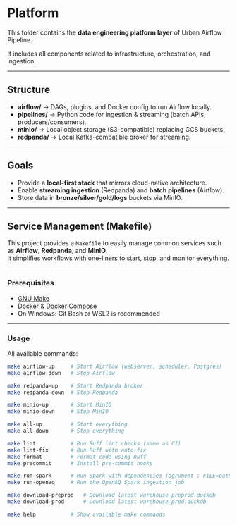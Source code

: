 # Platform

This folder contains the **data engineering platform layer** of Urban Airflow Pipeline.

It includes all components related to infrastructure, orchestration, and ingestion.

---

## Structure
- **airflow/** → DAGs, plugins, and Docker config to run Airflow locally.
- **pipelines/** → Python code for ingestion & streaming (batch APIs, producers/consumers).
- **minio/** → Local object storage (S3-compatible) replacing GCS buckets.
- **redpanda/** → Local Kafka-compatible broker for streaming.

---

## Goals
- Provide a **local-first stack** that mirrors cloud-native architecture.
- Enable **streaming ingestion** (Redpanda) and **batch pipelines** (Airflow).
- Store data in **bronze/silver/gold/logs** buckets via MinIO.

---

## Service Management (Makefile)

This project provides a `Makefile` to easily manage common services such as **Airflow**, **Redpanda**, and **MinIO**.  
It simplifies workflows with one-liners to start, stop, and monitor everything.

---

### Prerequisites

- [GNU Make](https://www.gnu.org/software/make/)  
- [Docker & Docker Compose](https://docs.docker.com/)  
- On Windows: Git Bash or WSL2 is recommended

---

### Usage

All available commands:

```bash
make airflow-up     # Start Airflow (webserver, scheduler, Postgres)
make airflow-down   # Stop Airflow

make redpanda-up    # Start Redpanda broker
make redpanda-down  # Stop Redpanda

make minio-up       # Start MinIO
make minio-down     # Stop MinIO

make all-up         # Start everything
make all-down       # Stop everything

make lint           # Run Ruff lint checks (same as CI)
make lint-fix       # Run Ruff with auto-fix
make format         # Format code using Ruff
make precommit      # Install pre-commit hooks

make run-spark      # Run Spark with dependencies (agrument : FILE=path/to/your_script.py)
make run-openaq     # Run the OpenAQ Spark ingestion job

make download-preprod   # Download latest warehouse_preprod.duckdb
make download-prod      # Download latest warehouse_prod.duckdb

make help           # Show available make commands
